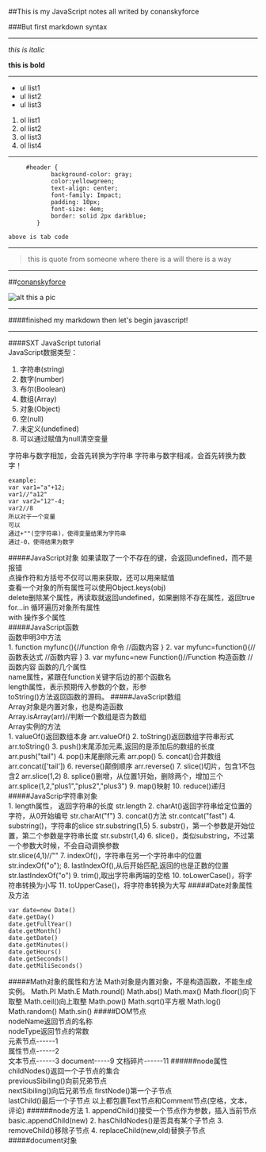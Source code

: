 ##This is my JavaScript notes all writed by conanskyforce


###But first markdown syntax
***

_this is italic_

**this is bold**
***
+ ul list1
+ ul list2
+ ul list3


1. ol list1
2. ol list2
3. ol list3
4. ol list4

***
		 #header {
	            background-color: gray;
	            color:yellowgreen;
	            text-align: center;
	            font-family: Impact;
	            padding: 10px;
	            font-size: 4em;
	            border: solid 2px darkblue;
	        }
`above is tab code`
***
> this is quote from someone where there is a will there is a way
***
##[conanskyforce](http://www.conanskyforce.tk)

![alt this a pic](http://conanskyforce.tk/wp-content/uploads/2016/08/05-730x340.jpg)
***
####finished my markdown then let's begin javascript!
****
####SXT JavaScript tutorial  
JavaScript数据类型：
1. 字符串(string)
2. 数字(number)
3. 布尔(Boolean)
4. 数组(Array)
5. 对象(Object)
6. 空(null)
7. 未定义(undefined)
8. 可以通过赋值为null清空变量

字符串与数字相加，会首先转换为字符串
字符串与数字相减，会首先转换为数字！

	example:
	var var1="a"+12;
	var1//"a12"
	var var2="12"-4;
	var2//8
	所以对于一个变量
	可以
	通过+""(空字符串)，使得变量结果为字符串  
	通过-0，使得结果为数字  
#####JavaScript对象
如果读取了一个不存在的键，会返回undefined，而不是报错  
点操作符和方括号不仅可以用来获取，还可以用来赋值  
查看一个对象的所有属性可以使用Object.keys(obj)  
delete删除某个属性，再读取就返回undefined，如果删除不存在属性，返回true  
for…in 循环遍历对象所有属性  
with 操作多个属性  
#####JavaScript函数  
	函数申明3中方法  	
	1. function myfunc(){//function 命令
	//函数内容
	}
	2. var myfunc=function(){//函数表达式
	 //函数内容
	 }
	3. var myfunc=new Function()//Function 构造函数
	//函数内容
函数的几个属性  
name属性，紧跟在function关键字后边的那个函数名  
length属性，表示预期传入参数的个数，形参  
toString()方法返回函数的源码。
#####JavaScript数组  
	Array对象是内置对象，也是构造函数  
	Array.isArray(arr)//判断一个数组是否为数组  
	Array实例的方法  
	1. valueOf()返回数组本身
	arr.valueOf()
	2. toString()返回数组字符串形式
	arr.toString()
	3. push()末尾添加元素,返回的是添加后的数组的长度
	arr.push("tail")
	4. pop()末尾删除元素
	arr.pop()
	5. concat()合并数组
	arr.concat(['tail'])
	6. reverse()颠倒顺序
	arr.reverse()
	7. slice()切片，包含1不包含2
	arr.slice(1,2)
	8. splice()删增，从位置1开始，删除两个，增加三个
	arr.splice(1,2,"plus1","plus2","plus3")
	9. map()映射
	10. reduce()递归
#####JavaScrip字符串对象  
	1. length属性， 返回字符串的长度
	str.length
	2. charAt()返回字符串给定位置的字符，从0开始编号 
	str.charAt("f") 
	3. concat()方法 
	str.contcat("fast")
	4. substring()，字符串的slice
	str.substring(1,5)
	5. substr()，第一个参数是开始位置，第二个参数是字符串长度
	str.substr(1,4)
	6. slice()，类似substring，不过第一个参数大时候，不会自动调换参数  
	str.slice(4,1)//""
	7. indexOf()，字符串在另一个字符串中的位置  
	str.indexOf("o");
	8. lastIndexOf(),从后开始匹配,返回的也是正数的位置
	str.lastIndexOf("o")
	9. trim(),取出字符串两端的空格
	10. toLowerCase()，将字符串转换为小写
	11. toUpperCase()，将字符串转换为大写
#####Date对象属性及方法

	var date=new Date()
	date.getDay()
	date.getFullYear()
	date.getMonth()
	date.getDate()
	date.getMinutes()
	date.getHours()
	date.getSeconds()
	date.getMiliSeconds()
#####Math对象的属性和方法
	Math对象是内置对象，不是构造函数，不能生成实例。
	Math.PI
	Math.E
	Math.round()
	Math.abs()
	Math.max()
	Math.floor()向下取整
	Math.ceil()向上取整
	Math.pow()
	Math.sqrt()平方根
	Math.log()
	Math.random()
	Math.sin()
#####DOM节点  
	nodeName返回节点的名称  
	nodeType返回节点的常数  
	元素节点------1  
	属性节点------2  
	文本节点------3
	document-----9
    文档碎片------11
######node属性  
	childNodes()返回一个子节点的集合  
	previousSibiling()向前兄弟节点  
	nextSibiling()向后兄弟节点
	firstNode()第一个子节点  
	lastChild()最后一个子节点
	以上都包裹Text节点和Comment节点(空格，文本，评论)
######node方法
	1. appendChild()接受一个节点作为参数，插入当前节点  
	basic.appendChild(new)
	2. hasChildNodes()是否具有某个子节点
	3. removeChild()移除子节点
	4. replaceChild(new,old)替换子节点 
#####document对象  

	
	
	
	
	
	
	
	
	
	
